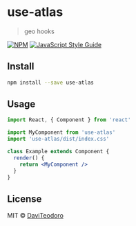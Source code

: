 # use-atlas

> geo hooks

[![NPM](https://img.shields.io/npm/v/use-atlas.svg)](https://www.npmjs.com/package/use-atlas) [![JavaScript Style Guide](https://img.shields.io/badge/code_style-standard-brightgreen.svg)](https://standardjs.com)

## Install

```bash
npm install --save use-atlas
```

## Usage

```jsx
import React, { Component } from 'react'

import MyComponent from 'use-atlas'
import 'use-atlas/dist/index.css'

class Example extends Component {
  render() {
    return <MyComponent />
  }
}
```

## License

MIT © [DaviTeodoro](https://github.com/DaviTeodoro)
